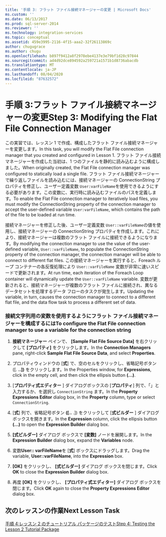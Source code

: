 ```yaml
---
title: '手順 3: フラット ファイル接続マネージャーの変更 | Microsoft Docs'
ms.custom: ''
ms.date: 06/13/2017
ms.prod: sql-server-2014
ms.reviewer: ''
ms.technology: integration-services
ms.topic: conceptual
ms.assetid: 459e3995-2116-4f15-aaa2-32f26113869c
author: chugugrace
ms.author: chugu
ms.openlocfilehash: b897f9412a8f2978ebe4137e3e79bf1d28c97844
ms.sourcegitcommit: ad4d92dce894592a259721a1571b1d8736abacdb
ms.translationtype: MT
ms.contentlocale: ja-JP
ms.lasthandoff: 08/04/2020
ms.locfileid: "87632572"
---
```

# <a name="step-3-modifying-the-flat-file-connection-manager"></a><span data-ttu-id="0e110-102">手順 3:フラット ファイル接続マネージャーの変更</span><span class="sxs-lookup"><span data-stu-id="0e110-102">Step 3: Modifying the Flat File Connection Manager</span></span>
  <span data-ttu-id="0e110-103">この実習では、レッスン 1 で作成、構成したフラット ファイル接続マネージャーを変更します。</span><span class="sxs-lookup"><span data-stu-id="0e110-103">In this task, you will modify the Flat File connection manager that you created and configured in Lesson 1.</span></span> <span data-ttu-id="0e110-104">フラット ファイル接続マネージャーを作成した当初は、1 つのファイルを静的に読み込むように構成しました。</span><span class="sxs-lookup"><span data-stu-id="0e110-104">When originally created, the Flat File connection manager was configured to statically load a single file.</span></span> <span data-ttu-id="0e110-105">フラット ファイル接続マネージャーで繰り返しファイルを読み込むには、接続マネージャーの ConnectionString プロパティを修正し、ユーザー定義変数 `User:varFileName`を使用できるようにする必要があります。この変数に、実行時に読み込むファイルのパスを定義します。</span><span class="sxs-lookup"><span data-stu-id="0e110-105">To enable the Flat File connection manager to iteratively load files, you must modify the ConnectionString property of the connection manager to accept the user-defined variable `User:varFileName`, which contains the path of the file to be loaded at run time.</span></span>  
  
 <span data-ttu-id="0e110-106">接続マネージャーを修正した後、ユーザー定義変数 `User::varFileName`の値を使用し、接続マネージャーの ConnectionString プロパティを作成します。これにより、接続マネージャーは複数のフラット ファイルに接続できるようになります。</span><span class="sxs-lookup"><span data-stu-id="0e110-106">By modifying the connection manager to use the value of the user-defined variable, `User::varFileName`, to populate the ConnectionString property of the connection manager, the connection manager will be able to connect to different flat files.</span></span> <span data-ttu-id="0e110-107">この接続マネージャーを実行すると、Foreach ループ コンテナーの各反復処理により `User::varFileName` 変数が非常に速いスピードで更新されます。</span><span class="sxs-lookup"><span data-stu-id="0e110-107">At run time, each iteration of the Foreach Loop container will dynamically update the `User::varFileName` variable.</span></span> <span data-ttu-id="0e110-108">変数が更新されると、接続マネージャーが複数のフラット ファイルに接続され、異なるデータセットを処理するデータ フローのタスクが発生します。</span><span class="sxs-lookup"><span data-stu-id="0e110-108">Updating the variable, in turn, causes the connection manager to connect to a different flat file, and the data flow task to process a different set of data.</span></span>  
  
### <a name="to-configure-the-flat-file-connection-manager-to-use-a-variable-for-the-connection-string"></a><span data-ttu-id="0e110-109">接続文字列用の変数を使用するようにフラット ファイル接続マネージャーを構成するには</span><span class="sxs-lookup"><span data-stu-id="0e110-109">To configure the Flat File connection manager to use a variable for the connection string</span></span>  
  
1.  <span data-ttu-id="0e110-110">**接続マネージャー** ペインで、 **[Sample Flat File Source Data]** を右クリックして **[プロパティ]** をクリックします。</span><span class="sxs-lookup"><span data-stu-id="0e110-110">In the **Connection Managers** pane, right-click **Sample Flat File Source Data**, and select **Properties**.</span></span>  
  
2.  <span data-ttu-id="0e110-111">プロパティウィンドウの [**式**] で、空のセルをクリックし、省略記号ボタン ([. **..])** をクリックします。</span><span class="sxs-lookup"><span data-stu-id="0e110-111">In the Properties window, for **Expressions**, click in the empty cell, and then click the ellipsis button **(...)**.</span></span>  
  
3.  <span data-ttu-id="0e110-112">[**プロパティ式エディター** ] ダイアログボックスの [**プロパティ**] 列で、「」と入力するか、を選択し `ConnectionString` ます。</span><span class="sxs-lookup"><span data-stu-id="0e110-112">In the **Property Expressions Editor** dialog box, in the **Property** column, type or select `ConnectionString`.</span></span>  
  
4.  <span data-ttu-id="0e110-113">[**式**] 列で、省略記号ボタン **([..** .]) をクリックして [**式ビルダー** ] ダイアログボックスを開きます。</span><span class="sxs-lookup"><span data-stu-id="0e110-113">In the **Expression** column, click the ellipsis button **(...)** to open the **Expression Builder** dialog box.</span></span>  
  
5.  <span data-ttu-id="0e110-114">**[式ビルダー]** ダイアログ ボックスで **[変数]** ノードを展開します。</span><span class="sxs-lookup"><span data-stu-id="0e110-114">In the **Expression Builder** dialog box, expand the **Variables** node.</span></span>  
  
6.  <span data-ttu-id="0e110-115">変数**User:: varFileName**を [**式**] ボックスにドラッグします。</span><span class="sxs-lookup"><span data-stu-id="0e110-115">Drag the variable, **User::varFileName**, into the **Expression** box.</span></span>  
  
7.  <span data-ttu-id="0e110-116">**[OK]** をクリックし、 **[式ビルダー]** ダイアログ ボックスを閉じます。</span><span class="sxs-lookup"><span data-stu-id="0e110-116">Click **OK** to close the **Expression Builder** dialog box.</span></span>  
  
8.  <span data-ttu-id="0e110-117">再度 **[OK]** をクリックし、 **[プロパティ式エディター]** ダイアログ ボックスを閉じます。</span><span class="sxs-lookup"><span data-stu-id="0e110-117">Click **OK** again to close the **Property Expressions Editor** dialog box.</span></span>  
  
## <a name="next-lesson-task"></a><span data-ttu-id="0e110-118">次のレッスンの作業</span><span class="sxs-lookup"><span data-stu-id="0e110-118">Next Lesson Task</span></span>  
 [<span data-ttu-id="0e110-119">手順 4:レッスン 2 のチュートリアル パッケージのテスト</span><span class="sxs-lookup"><span data-stu-id="0e110-119">Step 4: Testing the Lesson 2 Tutorial Package</span></span>](../integration-services/lesson-2-4-testing-the-lesson-2-tutorial-package.md)  
  
  
